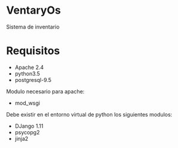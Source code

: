 # VentaryOs
Sistema de inventario

# Requisitos
+ Apache 2.4
+ python3.5
+ postgresql-9.5

Modulo necesario para apache:
+ mod_wsgi

Debe existir en el entorno virtual de python los siguientes modulos:
+ DJango 1.11
+ psycopg2
+ jinja2



